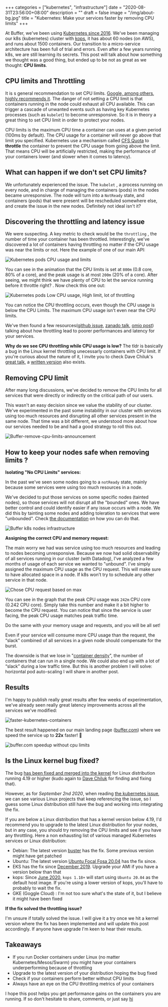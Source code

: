 +++
categories = ["kubernetes", "infrastructure"]
date = "2020-08-31T23:56:00+08:00"
description = ""
draft = false
image = "/img/about-bg.jpg"
title = "Kubernetes: Make your services faster by removing CPU limits"
+++

At Buffer, we've been using [Kubernetes since 2016](https://kubernetes.io/case-studies/buffer/).  We've been managing our k8s (kubernetes) cluster with [kops](https://kops.sigs.k8s.io), it has about 60 nodes (on AWS), and runs about 1500 containers. Our transition to a micro-service architecture has been full of trial and errors. Even after a few years running k8s, we are still learning its secrets. This post will talk about how something we thought was a good thing, but ended up to be not as great as we thought: **CPU limits**.

## CPU limits and Throttling
It is s general recommendation to set CPU limits. [Google, among others, highly recommends it](https://cloud.google.com/blog/products/gcp/kubernetes-best-practices-resource-requests-and-limits). The danger of not setting a CPU limit is that containers running in the node could exhaust all CPU available. This can trigger a cascade of unwanted events such as having key Kubernetes processes (such as `kubelet`) to become unresponsive. So it is in theory a great thing to set CPU limit in order to protect your nodes.

CPU limits is the maximum CPU time a container can uses at a given period (100ms by default). The CPU usage for a container will never go above that limit you specified. Kubernetes use a mechanism called [CFS Quota](https://en.wikipedia.org/wiki/Completely_Fair_Scheduler) to **throttle** the container to prevent the CPU usage from going above the limit. That means CPU will be artificially restricted, making the performance of your containers lower (and slower when it comes to latency).


## What can happen if we don't set CPU limits?
We unfortunately experienced the issue. The `kubelet` , a process running on every node, and in charge of managing the containers (pods)  in the nodes became unresponsive. The node will turn into a `NotReady` state, and containers (pods) that were present will be rescheduled somewhere else, and create the issue in the new nodes. Definitely not ideal isn't it? 

## Discovering the throttling and latency issue
We were suspecting. A key metric to check would be the `throttling` , the number of time your container has been throttled. Interestingly, we've discovered a lot of containers having throttling no matter if the CPU usage was near the limits or not. 
Here the example of one of our main API:

![Kubernetes pods CPU usage and limits](/img/kubernetes-cpu-limits/cpu-usage-limits.png)

You can see in the animation that the CPU limits is set at `800m` (0.8 core, 80% of a core), and the peak usage is at most `200m` (20% of a core). After seeing, we might think we have plenty of CPU to let the service running before it throttle right? . Now check this one out: 

![Kubernetes pods Low CPU usage, High limit, lot of throttling](/img/kubernetes-cpu-limits/cpu-throttling-low-usage.gif)

You can notice the CPU throttling occurs, even though the CPU usage is below the CPU Limits. The maximum CPU usage isn't even near the CPU limits. 

We've then found a few resources([github issue](https://github.com/kubernetes/kubernetes/issues/67577), [zanado talk](https://www.youtube.com/watch?v=LpFApeaGv7A&feature=youtu.be&t=1204),  [omio post](https://medium.com/omio-engineering/cpu-limits-and-aggressive-throttling-in-kubernetes-c5b20bd8a718)) talking about how throttling lead to poorer performances and latency for your services. 

**Why do we see CPU throttling while CPU usage is low?**
The tldr is basically a bug in the Linux kernel throttling unecessarly containers with CPU limit. If you're curious about the nature of it, I invite you to check Dave Chiluk's [great talk]((https://www.youtube.com/watch?v=UE7QX98-kO0)), a [written version](https://engineering.indeedblog.com/blog/2019/12/unthrottled-fixing-cpu-limits-in-the-cloud/) also exists.
 

## Removing CPU limit
After many long discussions, we've decided to remove the CPU limits for all services that were directly or indirectly on the critical path of our users.

This wasn't an easy decision since we value the stability of our cluster. We've experimented in the past some instability in our cluster with services using too much resources and disrupting all other services present in the same node.  That time was a bit different, we understood more about how our services needed to be and had a good strategy to roll this out.

![Buffer-remove-cpu-limits-announcement](/img/kubernetes-cpu-limits/unleash-k8s.jpg)

## How to keep your nodes safe when removing limits ?

**Isolating "No CPU Limits" services:**

In the past we've seen some nodes going to a `notReady` state, mainly because some services were using too much resources in a node. 

We've decided to put those services on some specific nodes (tainted nodes), so those services will not disrupt all the "bounded" ones.  We have better control and could identify easier if any issue occurs with a node. We did this by tainting some nodes and adding toleration to services that were "unbounded". Check [the documentation](https://kubernetes.io/docs/concepts/scheduling-eviction/taint-and-toleration/) on how you can do that.


![Buffer k8s nodes infrastructure](/img/kubernetes-cpu-limits/buffer-k8s-infrastructure-nodes.jpg)


**Assigning the correct CPU and memory request:**

The main worry we had was service using too much resources and leading to nodes becoming unresponsive. Because we now had solid observability of all services running in our cluster (with Datadog), I’ve analyzed a few months of usage of each service we wanted to "unbound". I’ve simply assigned the maximum CPU usage as the CPU request. This will make sure to have allocated space in a node. If k8s won’t try to schedule any other service in that node.

![Chose CPU request based on max](/img/kubernetes-cpu-limits/choose-cpu-request-based-on-max.png)

You can see in the graph that the peak CPU usage was `242m` CPU core (0.242 CPU core). Simply take this number and make it a bit higher to become the CPU request. You can notice that since the service is user facing, the peak CPU usage matches peak traffic time.

Do the same with your memory usage and requests, and you will be all set!

Even if your service will consume more CPU usage than the request, the “slack” combined of all services in a given node should compensate for the burst.

The downside is that we lose in "[container density](https://wiki.openvz.org/WP/Containers_density)", the number of containers that can run in a single node. We could also end up with a lot of “slack” during a low traffic time. But this is another problem I will solve: horizontal pod auto-scaling I will share in another post.

## Results
I'm happy to publish really great results after few weeks of experimentation, we've already seen really great latency improvements across all the services we've modified:  

![faster-kubernetes-containers](/img/kubernetes-cpu-limits/speedup-no-cpu-limits.png)


The best result happened on our main landing page ([buffer.com](https://buffer.com)) where we speed the service up to **22x** faster! 🚀

![buffer.com speedup without cpu limits](/img/kubernetes-cpu-limits/no-cpu-limit-speedup-buffer-com.jpg)

 ## Is the Linux kernel bug fixed? 
The bug [has been fixed and merged into the kernel](https://git.kernel.org/pub/scm/linux/kernel/git/torvalds/linux.git/commit/?id=763a9ec06c4) for Linux distribution running 4.19 or higher (kudo again to [Dave Chiluk](https://twitter.com/dchiluk) for finding and fixing that). 

However, as for *September 2nd 2020*, when reading [the kubernetes issue](https://github.com/kubernetes/kubernetes/issues/67577), we can see various Linux projects that keep referencing the issue, so I guess some Linux distribution still have the bug and working into integrating the fix. 

If you are below a Linux distribution that has a kernel version below 4.19, I'd recommend you to upgrade to the latest Linux distribution for your nodes, but in any case, you should try removing the CPU limits and see if you have any throttling.  Here a non exhausting list of various managed Kubernetes services or Linux distribution:

- Debian: The latest version [buster]([https://www.debian.org/releases/buster/) has the fix. Some previous version might have get patched 
- Ubuntu: The latest version [Ubuntu Focal Fosa 20.04]([https://releases.ubuntu.com/20.04/) has the fix since. 
- EKS has the fix since [December 2019](https://github.com/aws/containers-roadmap/issues/175). Upgrade your AMI if you have a version below than that
- kops: Since [June 2020](https://github.com/kubernetes/kops/pull/9283),  `kops 1.18+` will start using `Ubuntu 20.04` as the default host image. If you're using a lower version of kops, you'll have to probably to wait the fix. 
- GKE (Goggle Cloud) : I'm not too sure what's the state of it, but I believe it might have been fixed

**If the fix solved the throttling issue?**

I'm unsure if totally solved the issue. I will give it a try once we hit a kernel version where the fix has been implemented and will update this post accordingly. If anyone have upgrade I'm keen to hear their results. 


## Takeaways
- If you run Docker containers under Linux (no matter Kubernetes/Mesos/Swarm) you might have your containers underperforming because of throttling
- Upgrade to the latest version of your distribution hoping the bug fixed
- Check if your containers perform better without CPU limits 
- Always have an eye on the CPU throttling metrics of your containers

I hope this post helps you get performance gains on the containers you are running. If so don't hesitate to share, comments, or just say [hi](https://twitter.com/eric_khun)